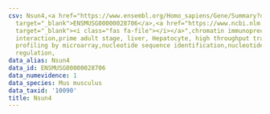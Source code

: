 ```yaml
---
csv: Nsun4,<a href="https://www.ensembl.org/Homo_sapiens/Gene/Summary?db=core;g=ENSMUSG00000028706"
  target="_blank">ENSMUSG00000028706</a>,<a href="https://www.ncbi.nlm.nih.gov/pubmed/23834426"
  target="_blank"><i class="fas fa-file"></i></a>",chromatin immunoprecipitation assay,direct
  interaction,prime adult stage, liver, Hepatocyte, high throughput transcription
  profiling by microarray,nucleotide sequence identification,nucleotide sequence identification,transcriptional
  regulation,
data_alias: Nsun4
data_id: ENSMUSG00000028706
data_numevidence: 1
data_species: Mus musculus
data_taxid: '10090'
title: Nsun4
---
```

